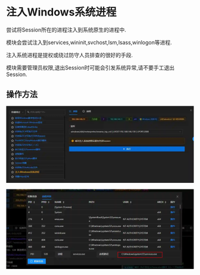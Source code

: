 # 注入Windows系统进程

尝试将Session所在的进程注入到系统原生的进程中.

模块会尝试注入到services,wininit,svchost,lsm,lsass,winlogon等进程.

注入系统进程是提权或绕过防守人员排查的很好的手段.

模块需要管理员权限,退出Session时可能会引发系统异常,请不要手工退出Session.

## 操作方法

![](img\DefenseEvasion_ProcessInjection_WindowsSystem\1.webp)

![](img\DefenseEvasion_ProcessInjection_WindowsSystem\2.webp)


